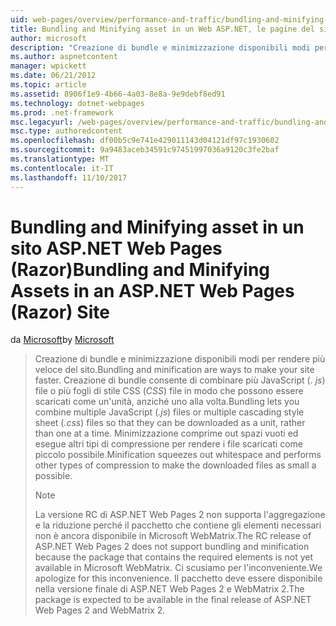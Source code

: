 ```yaml
---
uid: web-pages/overview/performance-and-traffic/bundling-and-minifying-assets-in-an-aspnet-web-pages-razor-site
title: Bundling and Minifying asset in un Web ASP.NET, le pagine del sito (Razor) | Documenti Microsoft
author: microsoft
description: "Creazione di bundle e minimizzazione disponibili modi per rendere più veloce del sito. Creazione di bundle consente di combinare più file JavaScript (js) o più fogli di stile CSS (..."
ms.author: aspnetcontent
manager: wpickett
ms.date: 06/21/2012
ms.topic: article
ms.assetid: 8906f1e9-4b66-4a03-8e8a-9e9debf8ed91
ms.technology: dotnet-webpages
ms.prod: .net-framework
msc.legacyurl: /web-pages/overview/performance-and-traffic/bundling-and-minifying-assets-in-an-aspnet-web-pages-razor-site
msc.type: authoredcontent
ms.openlocfilehash: df00b5c9e741e429011143d04121df97c1930602
ms.sourcegitcommit: 9a9483aceb34591c97451997036a9120c3fe2baf
ms.translationtype: MT
ms.contentlocale: it-IT
ms.lasthandoff: 11/10/2017
---
```

<a name="bundling-and-minifying-assets-in-an-aspnet-web-pages-razor-site"></a><span data-ttu-id="af882-104">Bundling and Minifying asset in un sito ASP.NET Web Pages (Razor)</span><span class="sxs-lookup"><span data-stu-id="af882-104">Bundling and Minifying Assets in an ASP.NET Web Pages (Razor) Site</span></span>
====================
<span data-ttu-id="af882-105">da [Microsoft](https://github.com/microsoft)</span><span class="sxs-lookup"><span data-stu-id="af882-105">by [Microsoft](https://github.com/microsoft)</span></span>

> <span data-ttu-id="af882-106">Creazione di bundle e minimizzazione disponibili modi per rendere più veloce del sito.</span><span class="sxs-lookup"><span data-stu-id="af882-106">Bundling and minification are ways to make your site faster.</span></span> <span data-ttu-id="af882-107">Creazione di bundle consente di combinare più JavaScript (*. js*) file o più fogli di stile CSS (*CSS*) file in modo che possono essere scaricati come un'unità, anziché uno alla volta.</span><span class="sxs-lookup"><span data-stu-id="af882-107">Bundling lets you combine multiple JavaScript (*.js*) files or multiple cascading style sheet (*.css*) files so that they can be downloaded as a unit, rather than one at a time.</span></span> <span data-ttu-id="af882-108">Minimizzazione comprime out spazi vuoti ed esegue altri tipi di compressione per rendere i file scaricati come piccolo possibile.</span><span class="sxs-lookup"><span data-stu-id="af882-108">Minification squeezes out whitespace and performs other types of compression to make the downloaded files as small a possible.</span></span>
> 
> > [!NOTE]
> > <span data-ttu-id="af882-109">La versione RC di ASP.NET Web Pages 2 non supporta l'aggregazione e la riduzione perché il pacchetto che contiene gli elementi necessari non è ancora disponibile in Microsoft WebMatrix.</span><span class="sxs-lookup"><span data-stu-id="af882-109">The RC release of ASP.NET Web Pages 2 does not support bundling and minification because the package that contains the required elements is not yet available in Microsoft WebMatrix.</span></span> <span data-ttu-id="af882-110">Ci scusiamo per l'inconveniente.</span><span class="sxs-lookup"><span data-stu-id="af882-110">We apologize for this inconvenience.</span></span> <span data-ttu-id="af882-111">Il pacchetto deve essere disponibile nella versione finale di ASP.NET Web Pages 2 e WebMatrix 2.</span><span class="sxs-lookup"><span data-stu-id="af882-111">The package is expected to be available in the final release of ASP.NET Web Pages 2 and WebMatrix 2.</span></span>
